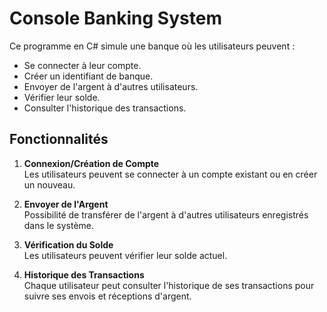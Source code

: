 # Console Banking System

Ce programme en C# simule une banque où les utilisateurs peuvent :

- Se connecter à leur compte.
- Créer un identifiant de banque.
- Envoyer de l'argent à d'autres utilisateurs.
- Vérifier leur solde.
- Consulter l'historique des transactions.

## Fonctionnalités

1. **Connexion/Création de Compte**  
   Les utilisateurs peuvent se connecter à un compte existant ou en créer un nouveau.

2. **Envoyer de l'Argent**  
   Possibilité de transférer de l'argent à d'autres utilisateurs enregistrés dans le système.

3. **Vérification du Solde**  
   Les utilisateurs peuvent vérifier leur solde actuel.

4. **Historique des Transactions**  
   Chaque utilisateur peut consulter l'historique de ses transactions pour suivre ses envois et réceptions d'argent.
